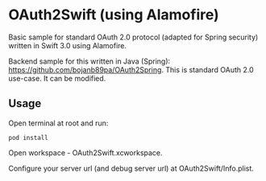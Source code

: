 # OAuth2Swift (using Alamofire)
Basic sample for standard OAuth 2.0 protocol (adapted for Spring security) written in Swift 3.0 using Alamofire.

Backend sample for this written in Java (Spring):
https://github.com/bojanb89pa/OAuth2Spring. This is standard OAuth 2.0 use-case. It can be modified.

## Usage

Open terminal at root and run:

`pod install`

Open workspace - OAuth2Swift.xcworkspace.

Configure your server url (and debug server url) at OAuth2Swift/Info.plist.
